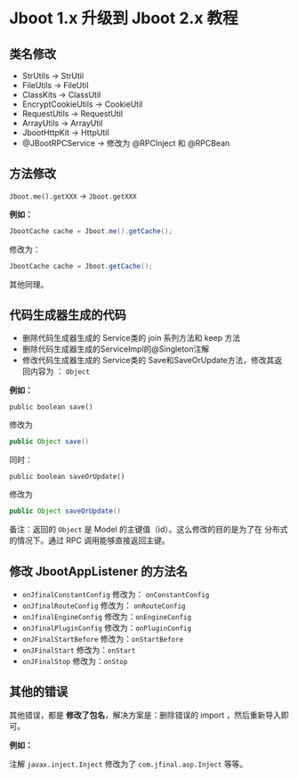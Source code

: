 # Jboot 1.x 升级到 Jboot 2.x 教程

## 类名修改

- StrUtils -> StrUtil
- FileUtils -> FileUtil
- ClassKits -> ClassUtil
- EncryptCookieUtils -> CookieUtil
- RequestUtils -> RequestUtil
- ArrayUtils -> ArrayUtil
- JbootHttpKit -> HttpUtil
- @JBootRPCService -> 修改为 @RPCInject 和 @RPCBean

## 方法修改

`Jboot.me().getXXX` -> `Jboot.getXXX`

**例如：**

```java
JbootCache cache = Jboot.me().getCache();
```
修改为：

```java
JbootCache cache = Jboot.getCache();
```
其他同理。

## 代码生成器生成的代码

- 删除代码生成器生成的 Service类的 join 系列方法和 keep 方法
- 删除代码生成器生成的ServiceImpl的@Singleton注解
- 修改代码生成器生成的 Service类的 Save和SaveOrUpdate方法，修改其返回内容为 ： `Object`

**例如：**
```
public boolean save()
```
修改为

```java
public Object save()
```

同时：
```
public boolean saveOrUpdate()
```
修改为

```java
public Object saveOrUpdate()
```

备注：返回的 `Object` 是 Model 的主键值（id）。这么修改的目的是为了在 分布式的情况下。通过 RPC 调用能够直接返回主键。

## 修改 JbootAppListener 的方法名

- `onJfinalConstantConfig` 修改为： `onConstantConfig`
- `onJfinalRouteConfig` 修改为： `onRouteConfig`
- `onJfinalEngineConfig` 修改为：`onEngineConfig`
- `onJfinalPluginConfig` 修改为：`onPluginConfig`
- `onJFinalStartBefore` 修改为：`onStartBefore`
- `onJFinalStart` 修改为：`onStart`
- `onJFinalStop` 修改为：`onStop`

## 其他的错误

其他错误，都是 **修改了包名**，解决方案是：删除错误的 import ，然后重新导入即可。

**例如：**

注解 `javax.inject.Inject` 修改为了 `com.jfinal.aop.Inject` 等等。
